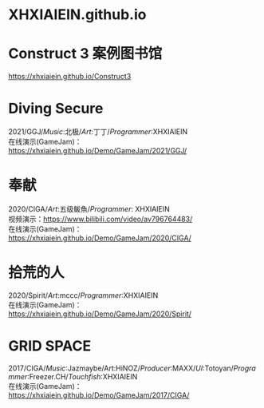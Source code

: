 # XHXIAIEIN.github.io
  
  
# Construct 3 案例图书馆
https://xhxiaiein.github.io/Construct3
  
  
# Diving Secure
2021/GGJ/_Music_:北极/_Art_:丁丁/_Programmer_:XHXIAIEIN  
在线演示(GameJam)：https://xhxiaiein.github.io/Demo/GameJam/2021/GGJ/
  
  
# 奉献
2020/CIGA/_Art_:五级鲅魚/_Programmer_: XHXIAIEIN  
视频演示：https://www.bilibili.com/video/av796764483/  
在线演示(GameJam)：https://xhxiaiein.github.io/Demo/GameJam/2020/CIGA/
  
  
# 拾荒的人
2020/Spirit/_Art_:mccc/_Programmer_:XHXIAIEIN  
在线演示(GameJam)：https://xhxiaiein.github.io/Demo/GameJam/2020/Spirit/
  
  
# GRID SPACE
2017/CIGA/_Music_:Jazmaybe/Art:HiNOZ/_Producer_:MAXX/_UI_:Totoyan/_Programmer_:Freezer.CH\/_Touchfish_:XHXIAIEIN  
在线演示(GameJam)：https://xhxiaiein.github.io/Demo/GameJam/2017/CIGA/


